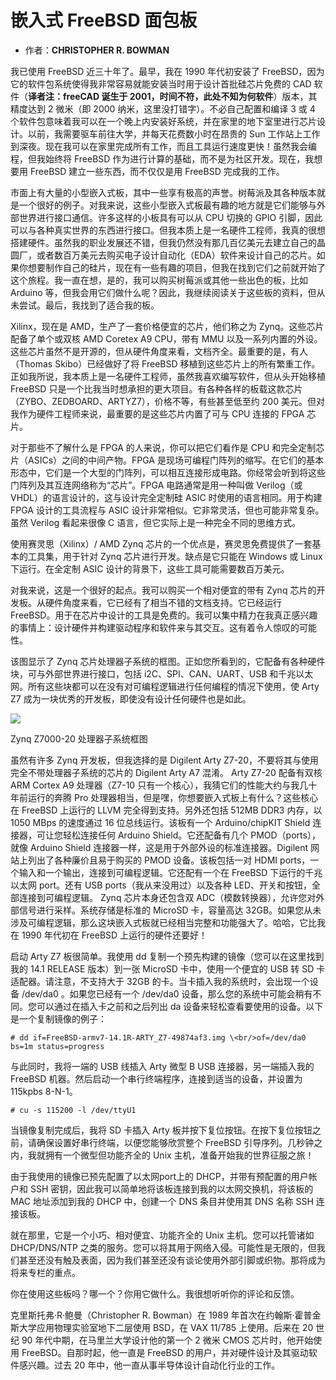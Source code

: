 # 嵌入式 FreeBSD 面包板


- 作者：**CHRISTOPHER R. BOWMAN**

我已使用 FreeBSD 近三十年了。最早，我在 1990 年代初安装了 FreeBSD，因为它的软件包系统使得我非常容易就能安装当时用于设计首批硅芯片免费的 CAD 软件（**译者注：freeCAD 诞生于 2001，时间不符，此处不知为何软件**）版本，其精度达到 2 微米（即 2000 纳米，这里没打错字）。不必自己配置和编译 3 或 4 个软件包意味着我可以在一个晚上内安装好系统，并在家里的地下室里进行芯片设计。以前，我需要驱车前往大学，并每天花费数小时在昂贵的 Sun 工作站上工作到深夜。现在我可以在家里完成所有工作，而且工具运行速度更快！虽然我会编程，但我始终将 FreeBSD 作为进行计算的基础，而不是为社区开发。现在，我想要用 FreeBSD 建立一些东西，而不仅仅是用 FreeBSD 完成我的工作。

市面上有大量的小型嵌入式板，其中一些享有极高的声誉。树莓派及其各种版本就是一个很好的例子。对我来说，这些小型嵌入式板最有趣的地方就是它们能够与外部世界进行接口通信。许多这样的小板具有可以从 CPU 切换的 GPIO 引脚，因此可以与各种真实世界的东西进行接口。但我本质上是一名硬件工程师，我真的很想搭建硬件。虽然我的职业发展还不错，但我仍然没有那几百亿美元去建立自己的晶圆厂，或者数百万美元去购买电子设计自动化（EDA）软件来设计自己的芯片。如果你想要制作自己的硅片，现在有一些有趣的项目，但我在找到它们之前就开始了这个旅程。我一直在想，是的，我可以购买树莓派或其他一些出色的板，比如 Arduino 等，但我会用它们做什么呢？因此，我继续阅读关于这些板的资料，但从未尝试。最后，我找到了适合我的板。

Xilinx，现在是 AMD，生产了一套价格便宜的芯片，他们称之为 Zynq。这些芯片配备了单个或双核 AMD Coretex A9 CPU，带有 MMU 以及一系列内置的外设。这些芯片虽然不是开源的，但从硬件角度来看，文档齐全。最重要的是，有人（Thomas Skibo）已经做好了将 FreeBSD 移植到这些芯片上的所有繁重工作。正如我所说，我本质上是一名硬件工程师，虽然我喜欢编写软件，但从头开始移植 FreeBSD 只是一个比我当时想承担的更大项目。有各种各样的板载这款芯片（ZYBO、ZEDBOARD、ARTYZ7），价格不等，有些甚至低至约 200 美元。但对我作为硬件工程师来说，最重要的是这些芯片内置了可与 CPU 连接的 FPGA 芯片。

对于那些不了解什么是 FPGA 的人来说，你可以把它们看作是 CPU 和完全定制芯片（ASICs）之间的中间产物。FPGA 是现场可编程门阵列的缩写。在它们的基本形态中，它们是一个大型的门阵列，可以相互连接形成电路。你经常会听到将这些门阵列及其互连网络称为“芯片”。FPGA 电路通常是用一种叫做 Verilog（或 VHDL）的语言设计的，这与设计完全定制硅 ASIC 时使用的语言相同。用于构建 FPGA 设计的工具流程与 ASIC 设计非常相似。它非常灵活，但也可能非常复杂。虽然 Verilog 看起来很像 C 语言，但它实际上是一种完全不同的思维方式。

使用赛灵思（Xilinx）/ AMD Zynq 芯片的一个优点是，赛灵思免费提供了一套基本的工具集，用于针对 Zynq 芯片进行开发。缺点是它只能在 Windows 或 Linux 下运行。在全定制 ASIC 设计的背景下，这些工具可能需要数百万美元。

对我来说，这是一个很好的起点。我可以购买一个相对便宜的带有 Zynq 芯片的开发板。从硬件角度来看，它已经有了相当不错的文档支持。它已经运行 FreeBSD。用于在芯片中设计的工具是免费的。我可以集中精力在我真正感兴趣的事情上：设计硬件并构建驱动程序和软件来与其交互。这有着令人惊叹的可能性。

该图显示了 Zynq 芯片处理器子系统的框图。正如您所看到的，它配备有各种硬件块，可与外部世界进行接口，包括 i2C、SPI、CAN、UART、USB 和千兆以太网。所有这些块都可以在没有对可编程逻辑进行任何编程的情况下使用，使 Arty Z7 成为一块优秀的开发板，即使没有设计任何硬件也是如此。

![](https://freebsdfoundation.org/wp-content/uploads/2024/07/zynq-mp-core-dual.png)

Zynq Z7000-20 处理器子系统框图

虽然有许多 Zynq 开发板，但我选择的是 Digilent Arty Z7-20，不要将其与使用完全不带处理器子系统的芯片的 Digilent Arty A7 混淆。 Arty Z7-20 配备有双核 ARM Cortex A9 处理器（Z7-10 只有一个核心），我猜它们的性能大约与我几十年前运行的奔腾 Pro 处理器相当，但是嘿，你想要嵌入式板上有什么？这些核心在 FreeBSD 上运行的 LLVM 完全得到支持。另外还包括 512MB DDR3 内存，以 1050 MBps 的速度通过 16 位总线运行。该板有一个 Arduino/chipKIT Shield 连接器，可让您轻松连接任何 Arduino Shield。它还配备有几个 PMOD（ports），就像 Arduino Shield 连接器一样，这是用于外部外设的标准连接器。Digilent 网站上列出了各种廉价且易于购买的 PMOD 设备。该板包括一对 HDMI ports，一个输入和一个输出，连接到可编程逻辑。它还配有一个在 FreeBSD 下运行的千兆以太网 port。还有 USB ports（我从来没用过）以及各种 LED、开关和按钮，全部连接到可编程逻辑。 Zynq 芯片本身还包含双 ADC（模数转换器），允许您对外部信号进行采样。系统存储是标准的 MicroSD 卡，容量高达 32GB。如果您从未涉及可编程逻辑，那么这块嵌入式板就已经相当完整和功能强大了。哈哈，它比我在 1990 年代初在 FreeBSD 上运行的硬件还要好！

启动 Arty Z7 板很简单。我使用 dd 复制一个预先构建的镜像（您可以在这里找到我的 14.1 RELEASE 版本）到一张 MicroSD 卡中，使用一个便宜的 USB 转 SD 卡适配器。请注意，不支持大于 32GB 的卡。当卡插入我的系统时，会出现一个设备 /dev/da0 。如果您已经有一个 /dev/da0 设备，那么您的系统中可能会稍有不同。您可以通过在插入卡之前和之后列出 da 设备来轻松查看要使用的设备。以下是一个复制镜像的例子：

`# dd if=FreeBSD-armv7-14.1R-ARTY_Z7-49874af3.img \<br/>of=/dev/da0 bs=1m status=progress`

与此同时，我将一端的 USB 线插入 Arty 微型 B USB 连接器，另一端插入我的 FreeBSD 机器。然后启动一个串行终端程序，连接到适当的设备，并设置为 115kpbs 8-N-1。

`# cu -s 115200 -l /dev/ttyU1`

当镜像复制完成后，我将 SD 卡插入 Arty 板并按下复位按钮。在按下复位按钮之前，请确保设置好串行终端，以便您能够欣赏整个 FreeBSD 引导序列。几秒钟之内，我就拥有一个微型但功能齐全的 Unix 主机，准备开始我的世界征服之旅！

由于我使用的镜像已预先配置了以太网port上的 DHCP，并带有预配置的用户帐户和 SSH 密钥，因此我可以简单地将该板连接到我的以太网交换机，将该板的 MAC 地址添加到我的 DHCP 中，创建一个 DNS 条目并使用其 DNS 名称 SSH 连接该板。

就在那里，它是一个小巧、相对便宜、功能齐全的 Unix 主机。您可以托管诸如 DHCP/DNS/NTP 之类的服务。您可以将其用于网络入侵。可能性是无限的，但我们甚至还没有触及表面，因为我们甚至还没有谈论使用外部引脚或织物。那将成为将来专栏的重点。

你在使用这些板吗？哪一个？你用它做什么。我很想听听你的评论和反馈。

克里斯托弗·R·鲍曼（Christopher R. Bowman）在 1989 年首次在约翰斯·霍普金斯大学应用物理实验室地下二层使用 BSD，在 VAX 11/785 上使用。后来在 20 世纪 90 年代中期，在马里兰大学设计他的第一个 2 微米 CMOS 芯片时，他开始使用 FreeBSD。自那时起，他一直是 FreeBSD 的用户，并对硬件设计及其驱动软件感兴趣。过去 20 年中，他一直从事半导体设计自动化行业的工作。
